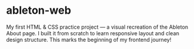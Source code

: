 # ableton-web
My first HTML &amp; CSS practice project — a visual recreation of the Ableton About page. I built it from scratch to learn responsive layout and clean design structure.  This marks the beginning of my frontend journey!
